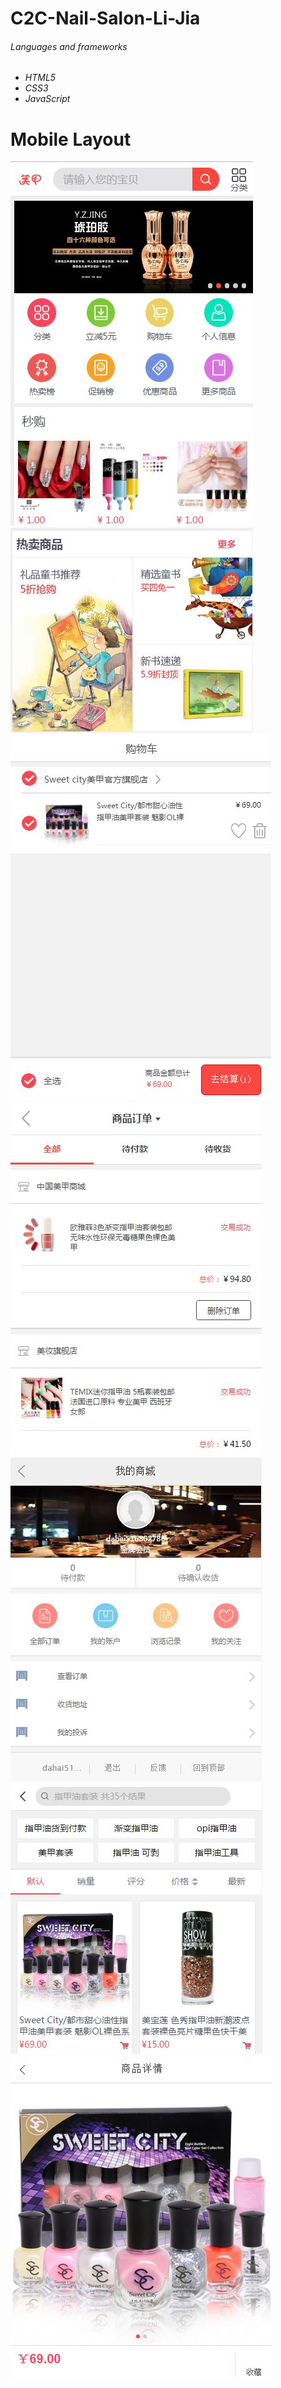# C2C-Nail-Salon-Li-Jia

<h6>Languages and frameworks<h6/>

<ul>
 <li>
  HTML5
 </li>
  <li>
  CSS3
 </li>
 <li>
  JavaScript
 </li>

</ul>
<h1> Mobile Layout </h1>
<img src="Preview/Capture1.JPG"/><br/>
<img src="Preview/Capture2.JPG"/><br/>
<img src="Preview/Capture3.JPG"/><br/>
<img src="Preview/Capture4.JPG"/><br/>
<img src="Preview/Capture5.JPG"/><br/>
<img src="Preview/Capture6.JPG"/><br/>
<img src="Preview/Capture7.JPG"/>
